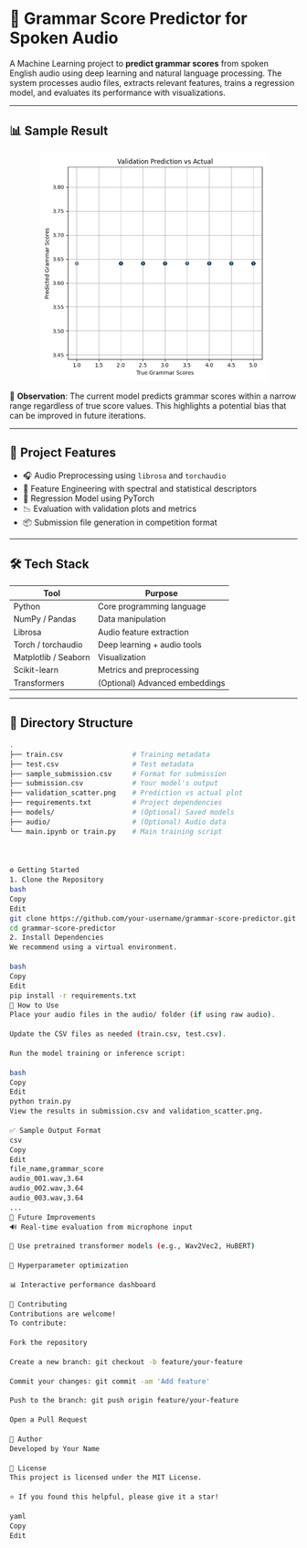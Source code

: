 # 🧠 Grammar Score Predictor for Spoken Audio

A Machine Learning project to **predict grammar scores** from spoken English audio using deep learning and natural language processing. The system processes audio files, extracts relevant features, trains a regression model, and evaluates its performance with visualizations.

---

## 📊 Sample Result

<p align="center">
  <img src="validation_scatter.png" alt="Validation Prediction vs Actual" width="400"/>
</p>

📌 **Observation**: The current model predicts grammar scores within a narrow range regardless of true score values. This highlights a potential bias that can be improved in future iterations.

---

## 🚀 Project Features

- 🎧 Audio Preprocessing using `librosa` and `torchaudio`
- 🧠 Feature Engineering with spectral and statistical descriptors
- 🔬 Regression Model using PyTorch
- 📉 Evaluation with validation plots and metrics
- 📦 Submission file generation in competition format

---

## 🛠️ Tech Stack

| Tool           | Purpose                      |
|----------------|-------------------------------|
| Python         | Core programming language     |
| NumPy / Pandas | Data manipulation             |
| Librosa        | Audio feature extraction      |
| Torch / torchaudio | Deep learning + audio tools |
| Matplotlib / Seaborn | Visualization           |
| Scikit-learn   | Metrics and preprocessing     |
| Transformers   | (Optional) Advanced embeddings |

---

## 📁 Directory Structure

```bash
.
├── train.csv                 # Training metadata
├── test.csv                  # Test metadata
├── sample_submission.csv     # Format for submission
├── submission.csv            # Your model's output
├── validation_scatter.png    # Prediction vs actual plot
├── requirements.txt          # Project dependencies
├── models/                   # (Optional) Saved models
├── audio/                    # (Optional) Audio data
└── main.ipynb or train.py    # Main training script



⚙️ Getting Started
1. Clone the Repository
bash
Copy
Edit
git clone https://github.com/your-username/grammar-score-predictor.git
cd grammar-score-predictor
2. Install Dependencies
We recommend using a virtual environment.

bash
Copy
Edit
pip install -r requirements.txt
📌 How to Use
Place your audio files in the audio/ folder (if using raw audio).

Update the CSV files as needed (train.csv, test.csv).

Run the model training or inference script:

bash
Copy
Edit
python train.py
View the results in submission.csv and validation_scatter.png.

✅ Sample Output Format
csv
Copy
Edit
file_name,grammar_score
audio_001.wav,3.64
audio_002.wav,3.64
audio_003.wav,3.64
...
🚧 Future Improvements
🔊 Real-time evaluation from microphone input

🤖 Use pretrained transformer models (e.g., Wav2Vec2, HuBERT)

🧪 Hyperparameter optimization

📊 Interactive performance dashboard

🤝 Contributing
Contributions are welcome!
To contribute:

Fork the repository

Create a new branch: git checkout -b feature/your-feature

Commit your changes: git commit -am 'Add feature'

Push to the branch: git push origin feature/your-feature

Open a Pull Request

👤 Author
Developed by Your Name

📄 License
This project is licensed under the MIT License.

⭐ If you found this helpful, please give it a star!

yaml
Copy
Edit

